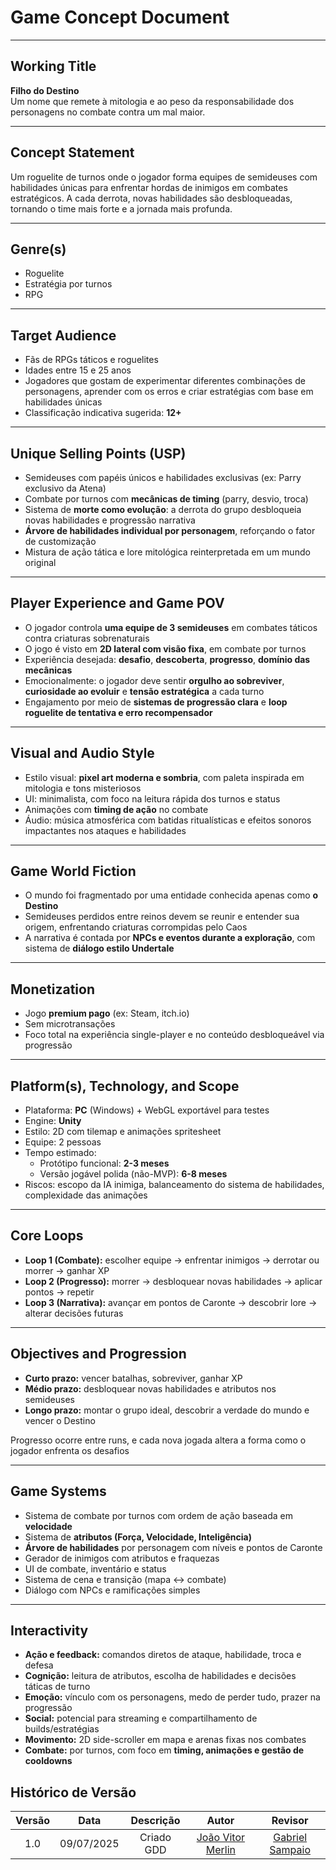 # Game Concept Document 

---

## Working Title
**Filho do Destino**  
Um nome que remete à mitologia e ao peso da responsabilidade dos personagens no combate contra um mal maior.

---

## Concept Statement
Um roguelite de turnos onde o jogador forma equipes de semideuses com habilidades únicas para enfrentar hordas de inimigos em combates estratégicos. A cada derrota, novas habilidades são desbloqueadas, tornando o time mais forte e a jornada mais profunda.

---

## Genre(s)
- Roguelite  
- Estratégia por turnos  
- RPG

---

## Target Audience
- Fãs de RPGs táticos e roguelites  
- Idades entre 15 e 25 anos  
- Jogadores que gostam de experimentar diferentes combinações de personagens, aprender com os erros e criar estratégias com base em habilidades únicas  
- Classificação indicativa sugerida: **12+**

---

## Unique Selling Points (USP)
- Semideuses com papéis únicos e habilidades exclusivas (ex: Parry exclusivo da Atena)  
- Combate por turnos com **mecânicas de timing** (parry, desvio, troca)  
- Sistema de **morte como evolução**: a derrota do grupo desbloqueia novas habilidades e progressão narrativa  
- **Árvore de habilidades individual por personagem**, reforçando o fator de customização  
- Mistura de ação tática e lore mitológica reinterpretada em um mundo original

---

## Player Experience and Game POV
- O jogador controla **uma equipe de 3 semideuses** em combates táticos contra criaturas sobrenaturais  
- O jogo é visto em **2D lateral com visão fixa**, em combate por turnos  
- Experiência desejada: **desafio**, **descoberta**, **progresso**, **domínio das mecânicas**  
- Emocionalmente: o jogador deve sentir **orgulho ao sobreviver**, **curiosidade ao evoluir** e **tensão estratégica** a cada turno  
- Engajamento por meio de **sistemas de progressão clara** e **loop roguelite de tentativa e erro recompensador**

---

## Visual and Audio Style
- Estilo visual: **pixel art moderna e sombria**, com paleta inspirada em mitologia e tons misteriosos  
- UI: minimalista, com foco na leitura rápida dos turnos e status  
- Animações com **timing de ação** no combate  
- Áudio: música atmosférica com batidas ritualísticas e efeitos sonoros impactantes nos ataques e habilidades

---

## Game World Fiction
- O mundo foi fragmentado por uma entidade conhecida apenas como **o Destino**  
- Semideuses perdidos entre reinos devem se reunir e entender sua origem, enfrentando criaturas corrompidas pelo Caos  
- A narrativa é contada por **NPCs e eventos durante a exploração**, com sistema de **diálogo estilo Undertale**

---

## Monetization
- Jogo **premium pago** (ex: Steam, itch.io)  
- Sem microtransações  
- Foco total na experiência single-player e no conteúdo desbloqueável via progressão

---

## Platform(s), Technology, and Scope
- Plataforma: **PC** (Windows) + WebGL exportável para testes  
- Engine: **Unity**  
- Estilo: 2D com tilemap e animações spritesheet  
- Equipe: 2 pessoas  
- Tempo estimado:
  - Protótipo funcional: **2-3 meses**
  - Versão jogável polida (não-MVP): **6-8 meses**
- Riscos: escopo da IA inimiga, balanceamento do sistema de habilidades, complexidade das animações

---

## Core Loops
- **Loop 1 (Combate):** escolher equipe → enfrentar inimigos → derrotar ou morrer → ganhar XP  
- **Loop 2 (Progresso):** morrer → desbloquear novas habilidades → aplicar pontos → repetir  
- **Loop 3 (Narrativa):** avançar em pontos de Caronte → descobrir lore → alterar decisões futuras

---

## Objectives and Progression
- **Curto prazo:** vencer batalhas, sobreviver, ganhar XP  
- **Médio prazo:** desbloquear novas habilidades e atributos nos semideuses  
- **Longo prazo:** montar o grupo ideal, descobrir a verdade do mundo e vencer o Destino  

Progresso ocorre entre runs, e cada nova jogada altera a forma como o jogador enfrenta os desafios

---

## Game Systems
- Sistema de combate por turnos com ordem de ação baseada em **velocidade**  
- Sistema de **atributos (Força, Velocidade, Inteligência)**  
- **Árvore de habilidades** por personagem com níveis e pontos de Caronte  
- Gerador de inimigos com atributos e fraquezas  
- UI de combate, inventário e status  
- Sistema de cena e transição (mapa ↔ combate)  
- Diálogo com NPCs e ramificações simples

---

## Interactivity
- **Ação e feedback:** comandos diretos de ataque, habilidade, troca e defesa  
- **Cognição:** leitura de atributos, escolha de habilidades e decisões táticas de turno  
- **Emoção:** vínculo com os personagens, medo de perder tudo, prazer na progressão  
- **Social:** potencial para streaming e compartilhamento de builds/estratégias  
- **Movimento:** 2D side-scroller em mapa e arenas fixas nos combates  
- **Combate:** por turnos, com foco em **timing, animações e gestão de cooldowns**


## Histórico de Versão

| Versão | Data | Descrição  | Autor        | Revisor |
| :-----: | :----: | :----------: | :------------: | :--------: |
| 1.0 | 09/07/2025 | Criado GDD | [João Vitor Merlin](https://github.com/JvopBR) | [Gabriel Sampaio](https://github.com/Faehzin) |
